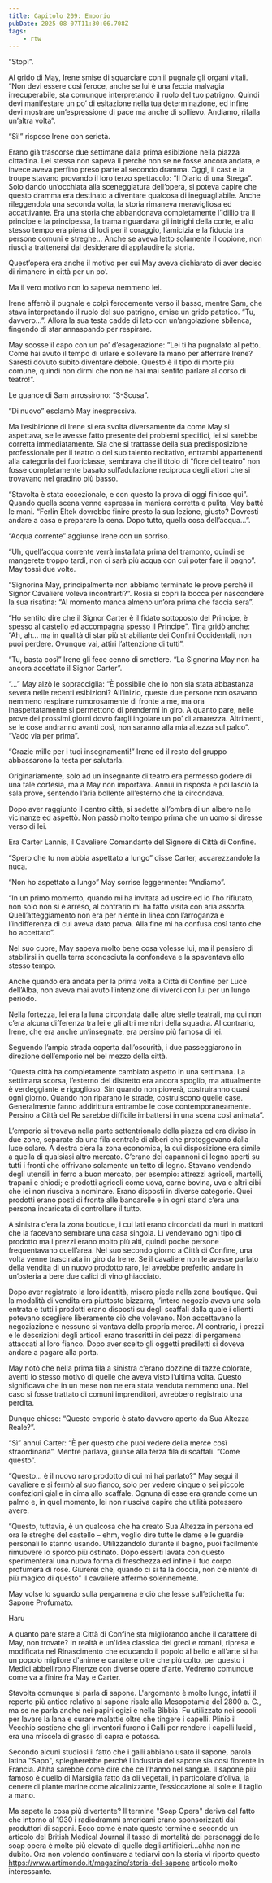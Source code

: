 ```yaml
---
title: Capitolo 209: Emporio
pubDate: 2025-08-07T11:30:06.708Z
tags:
    - rtw
---
```



“Stop!”.


Al grido di May, Irene smise di squarciare con il pugnale gli organi vitali. “Non devi essere così feroce, anche se lui è una feccia malvagia irrecuperabile, sta comunque interpretando il ruolo del tuo patrigno. Quindi devi manifestare un po’ di esitazione nella tua determinazione, ed infine devi mostrare un’espressione di pace ma anche di sollievo. Andiamo, rifalla un’altra volta”.


“Sì!” rispose Irene con serietà.


Erano già trascorse due settimane dalla prima esibizione nella piazza cittadina. Lei stessa non sapeva il perché non se ne fosse ancora andata, e invece aveva perfino preso parte al secondo dramma. Oggi, il cast e la troupe stavano provando il loro terzo spettacolo: “Il Diario di una Strega”. Solo dando un’occhiata alla sceneggiatura dell’opera, si poteva capire che questo dramma era destinato a diventare qualcosa di ineguagliabile. Anche rileggendola una seconda volta, la storia rimaneva meravigliosa ed accattivante. Era una storia che abbandonava completamente l’idillio tra il principe e la principessa, la trama riguardava gli intrighi della corte, e allo stesso tempo era piena di lodi per il coraggio, l’amicizia e la fiducia tra persone comuni e streghe… Anche se aveva letto solamente il copione, non riuscì a trattenersi dal desiderare di applaudire la storia.


Quest’opera era anche il motivo per cui May aveva dichiarato di aver deciso di rimanere in città per un po’.


Ma il vero motivo non lo sapeva nemmeno lei.


Irene afferrò il pugnale e colpì ferocemente verso il basso, mentre Sam, che stava interpretando il ruolo del suo patrigno, emise un grido patetico. “Tu, davvero…”. Allora la sua testa cadde di lato con un’angolazione sbilenca, fingendo di star annaspando per respirare.


May scosse il capo con un po’ d’esagerazione: “Lei ti ha pugnalato al petto. Come hai avuto il tempo di urlare e sollevare la mano per afferrare Irene? Saresti dovuto subito diventare debole. Questo è il tipo di morte più comune, quindi non dirmi che non ne hai mai sentito parlare al corso di teatro!”.


Le guance di Sam arrossirono: “S-Scusa”.


“Di nuovo” esclamò May inespressiva.


Ma l’esibizione di Irene si era svolta diversamente da come May si aspettava, se le avesse fatto presente dei problemi specifici, lei si sarebbe corretta immediatamente.  Sia che si trattasse della sua predisposizione professionale per il teatro o del suo talento recitativo, entrambi appartenenti alla categoria dei fuoriclasse, sembrava che il titolo di “fiore del teatro” non fosse completamente basato sull’adulazione reciproca degli attori che si trovavano nel gradino più basso.


“Stavolta è stata eccezionale, e con questo la prova di oggi finisce qui”. Quando quella scena venne espressa in maniera corretta e pulita, May batté le mani. “Ferlin Eltek dovrebbe finire presto la sua lezione, giusto? Dovresti andare a casa e preparare la cena. Dopo tutto, quella cosa dell’acqua…”.


“Acqua corrente” aggiunse Irene con un sorriso.


“Uh, quell’acqua corrente verrà installata prima del tramonto, quindi se mangerete troppo tardi, non ci sarà più acqua con cui poter fare il bagno”. May tossì due volte.


“Signorina May, principalmente non abbiamo terminato le prove perché il Signor Cavaliere voleva incontrarti?”. Rosia si coprì la bocca per nascondere la sua risatina: “Al momento manca almeno un’ora prima che faccia sera”.


“Ho sentito dire che il Signor Carter è il fidato sottoposto del Principe, è spesso al castello ed accompagna spesso il Principe”. Tina gridò anche: “Ah, ah… ma in qualità di star più strabiliante dei Confini Occidentali, non puoi perdere. Ovunque vai, attiri l’attenzione di tutti”.


“Tu, basta così” Irene gli fece cenno di smettere. “La Signorina May non ha ancora accettato il Signor Carter”.


“…” May alzò le sopracciglia: “Ѐ possibile che io non sia stata abbastanza severa nelle recenti esibizioni? All’inizio, queste due persone non osavano nemmeno respirare rumorosamente di fronte a me, ma ora inaspettatamente si permettono di prendermi in giro. A quanto pare, nelle prove dei prossimi giorni dovrò fargli ingoiare un po’ di amarezza. Altrimenti, se le cose andranno avanti così, non saranno alla mia altezza sul palco”. “Vado via per prima”.


“Grazie mille per i tuoi insegnamenti!” Irene ed il resto del gruppo abbassarono la testa per salutarla.


Originariamente, solo ad un insegnante di teatro era permesso godere di una tale cortesia, ma a May non importava. Annuì in risposta e poi lasciò la sala prove, sentendo l’aria bollente all’esterno che la circondava.


Dopo aver raggiunto il centro città, si sedette all’ombra di un albero nelle vicinanze ed aspettò. Non passò molto tempo prima che un uomo si diresse verso di lei.


Era Carter Lannis, il Cavaliere Comandante del Signore di Città di Confine.


“Spero che tu non abbia aspettato a lungo” disse Carter, accarezzandole la nuca.


“Non ho aspettato a lungo” May sorrise leggermente: “Andiamo”.


“In un primo momento, quando mi ha invitata ad uscire ed io l’ho rifiutato, non solo non si è arreso, al contrario mi ha fatto visita con aria assorta. Quell’atteggiamento non era per niente in linea con l’arroganza e l’indifferenza di cui aveva dato prova. Alla fine mi ha confusa così tanto che ho accettato”.


Nel suo cuore, May sapeva molto bene cosa volesse lui, ma il pensiero di stabilirsi in quella terra sconosciuta la confondeva e la spaventava allo stesso tempo.


Anche quando era andata per la prima volta a Città di Confine per Luce dell’Alba, non aveva mai avuto l’intenzione di viverci con lui per un lungo periodo.


Nella fortezza, lei era la luna circondata dalle altre stelle teatrali, ma qui non c’era alcuna differenza tra lei e gli altri membri della squadra. Al contrario, Irene, che era anche un’insegnate, era persino più famosa di lei.


Seguendo l’ampia strada coperta dall’oscurità, i due passeggiarono in direzione dell’emporio nel bel mezzo della città.


“Questa città ha completamente cambiato aspetto in una settimana. La settimana scorsa, l’esterno del distretto era ancora spoglio, ma attualmente è verdeggiante e rigoglioso. Sin quando non pioverà, costruiranno quasi ogni giorno. Quando non riparano le strade, costruiscono quelle case. Generalmente fanno addirittura entrambe le cose contemporaneamente. Persino a Città del Re sarebbe difficile imbattersi in una scena così animata”.


L’emporio si trovava nella parte settentrionale della piazza ed era diviso in due zone, separate da una fila centrale di alberi che proteggevano dalla luce solare. A destra c’era la zona economica, la cui disposizione era simile a quella di qualsiasi altro mercato. C’erano dei capannoni di legno aperti su tutti i fronti che offrivano solamente un tetto di legno. Stavano vendendo degli utensili in ferro a buon mercato, per esempio: attrezzi agricoli, martelli, trapani e chiodi; e prodotti agricoli come uova, carne bovina, uva e altri cibi che lei non riusciva a nominare. Erano disposti in diverse categorie. Quei prodotti erano posti di fronte alle bancarelle e in ogni stand c’era una persona incaricata di controllare il tutto.


A sinistra c’era la zona boutique, i cui lati erano circondati da muri in mattoni che la facevano sembrare una casa singola. Lì vendevano ogni tipo di prodotto ma i prezzi erano molto più alti, quindi poche persone frequentavano quell’area. Nel suo secondo giorno a Città di Confine, una volta venne trascinata in giro da Irene. Se il cavaliere non le avesse parlato della vendita di un nuovo prodotto raro, lei avrebbe preferito andare in un’osteria a bere due calici di vino ghiacciato.


Dopo aver registrato la loro identità, misero piede nella zona boutique. Qui la modalità di vendita era piuttosto bizzarra, l’intero negozio aveva una sola entrata e tutti i prodotti erano disposti su degli scaffali dalla quale i clienti potevano scegliere liberamente ciò che volevano. Non accettavano la negoziazione e nessuno si vantava della propria merce. Al contrario, i prezzi e le descrizioni degli articoli erano trascritti in dei pezzi di pergamena attaccati al loro fianco. Dopo aver scelto gli oggetti prediletti si doveva andare a pagare alla porta.


May notò che nella prima fila a sinistra c’erano dozzine di tazze colorate, aventi lo stesso motivo di quelle che aveva visto l’ultima volta. Questo significava che in un mese non ne era stata venduta nemmeno una. Nel caso si fosse trattato di comuni imprenditori, avrebbero registrato una perdita.


Dunque chiese: “Questo emporio è stato davvero aperto da Sua Altezza Reale?”.


“Sì” annuì Carter: “Ѐ per questo che puoi vedere della merce così straordinaria”. Mentre parlava, giunse alla terza fila di scaffali. “Come questo”.


“Questo… è il nuovo raro prodotto di cui mi hai parlato?” May seguì il cavaliere e si fermò al suo fianco, solo per vedere cinque o sei piccole confezioni gialle in cima allo scaffale. Ognuna di esse era grande come un palmo e, in quel momento, lei non riusciva capire che utilità potessero avere.


“Questo, tuttavia, è un qualcosa che ha creato Sua Altezza in persona ed ora le streghe del castello – ehm, voglio dire tutte le dame e le guardie personali lo stanno usando. Utilizzandolo durante il bagno, puoi facilmente rimuovere lo sporco più ostinato. Dopo esserti lavata con questo sperimenterai una nuova forma di freschezza ed infine il tuo corpo profumerà di rose. Giurerei che, quando ci si fa la doccia, non c’è niente di più magico di questo” il cavaliere affermò solennemente.


May volse lo sguardo sulla pergamena e ciò che lesse sull’etichetta fu: Sapone Profumato.






Haru




A quanto pare stare a Città di Confine sta migliorando anche il carattere di May, non trovate? In realtà è un'idea classica dei greci e romani, ripresa e modificata nel Rinascimento che educando il popolo al bello e all'arte si ha un popolo migliore d'anime e carattere oltre che più colto, per questo i Medici abbellirono Firenze con diverse opere d'arte. Vedremo comunque come va a finire fra May e Carter.


Stavolta comunque si parla di sapone. L'argomento è molto lungo, infatti il reperto più antico relativo al sapone risale alla Mesopotamia del 2800 a. C., ma se ne parla anche nei papiri egizi e nella Bibbia. Fu utilizzato nei secoli per lavare la lana e curare malattie oltre che tingere i capelli. Plinio il Vecchio sostiene che gli inventori furono i Galli per rendere i capelli lucidi, era una miscela di grasso di capra e potassa.


Secondo alcuni studiosi il fatto che i galli abbiano usato il sapone, parola latina "Sapo",  spiegherebbe perché l'industria del sapone sia così fiorente in Francia. Ahha sarebbe come dire che ce l'hanno nel sangue. Il sapone più famoso è quello di Marsiglia fatto da oli vegetali, in particolare d’oliva, la cenere di piante marine come alcalinizzante, l’essiccazione al sole e il taglio a mano.


Ma sapete la cosa più divertente? Il termine "Soap Opera" deriva dal fatto che intorno al 1930 i radiodrammi americani erano sponsorizzati dai produttori di saponi. Ecco come è nato questo termine e secondo un articolo del British Medical Journal il tasso di mortalità dei personaggi delle soap opera è molto più elevato di quello degli artificieri...ahha non ne dubito. Ora non volendo continuare a  tediarvi con la storia vi riporto questo https://www.artimondo.it/magazine/storia-del-sapone articolo molto interessante.
                                


                                



